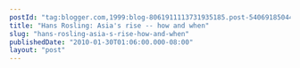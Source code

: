 ```yaml
---
postId: "tag:blogger.com,1999:blog-8061911113731935185.post-5406918504472808496"
title: "Hans Rosling: Asia's rise -- how and when"
slug: "hans-rosling-asia-s-rise-how-and-when"
publishedDate: "2010-01-30T01:06:00.000-08:00"
layout: "post"
---
```




